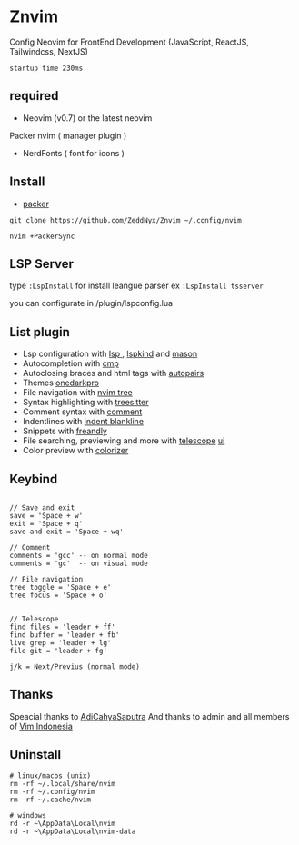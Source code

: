 # Znvim
Config Neovim for FrontEnd Development
(JavaScript, ReactJS, Tailwindcss, NextJS)

`startup time 230ms`


## required
- Neovim (v0.7) or the latest neovim 
<!-- - --> Packer nvim ( manager plugin )
- NerdFonts ( font for icons ) 


## **Install**
- [packer](https://github.com/wbthomason/packer.nvim)
```
git clone https://github.com/ZeddNyx/Znvim ~/.config/nvim

```
```
nvim +PackerSync
```



## **LSP** Server 
type `:LspInstall` for install leangue parser
ex `:LspInstall tsserver`

you can configurate in /plugin/lspconfig.lua

## **List** plugin
- Lsp configuration with [lsp ](https://github.com/neovim/nvim-lspconfig), [lspkind](https://github.com/onsails/lspkind.nvim) and [mason](https://github.com/williamboman/mason.nvim)
- Autocompletion with [cmp](https://github.com/hrsh7th/nvim-cmp)
- Autoclosing braces and html tags with [autopairs](https://github.com/windwp/nvim-autopairs)
- Themes [onedarkpro](https://github.com/olimorris/onedarkpro.nvim)
- File navigation with [nvim tree](https://github.com/kyazdani42/nvim-tree.lua)
- Syntax highlighting with [treesitter](https://github.com/nvim-treesitter/nvim-treesitter)
- Comment syntax with [comment](https://github.com/numToStr/Comment.nvim)
- Indentlines with [indent blankline](https://github.com/lukas-reineke/indent-blankline.nvim)
- Snippets with [freandly](https://github.com/rafamadriz/friendly-snippets)
- File searching, previewing and more with [telescope](https://github.com/nvim-telescope/telescope.nvim) [ui](https://github.com/nvim-telescope/telescope-ui-select.nvim)
- Color preview with [colorizer](https://github.com/NvChad/nvim-colorizer)


## Keybind 
```

// Save and exit
save = 'Space + w'
exit = 'Space + q'
save and exit = 'Space + wq'

// Comment
comments = 'gcc' -- on normal mode 
comments = 'gc'  -- on visual mode

// File navigation
tree toggle = 'Space + e'
tree focus = 'Space + o'


// Telescope
find files = 'leader + ff'
find buffer = 'leader + fb'
live grep = 'leader + lg'
file git = 'leader + fg'

j/k = Next/Previus (normal mode)
```

## Thanks
Speacial thanks to [AdiCahyaSaputra](https://github.com/AdiCahyaSaputra)
And thanks to admin and all members of [Vim Indonesia](https://t.me/VimID)


## Uninstall
```
# linux/macos (unix)
rm -rf ~/.local/share/nvim
rm -rf ~/.config/nvim
rm -rf ~/.cache/nvim

# windows
rd -r ~\AppData\Local\nvim
rd -r ~\AppData\Local\nvim-data
```
